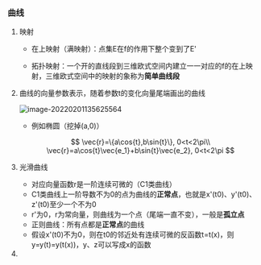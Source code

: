 ### 曲线

1. 映射

   * 在上映射（满映射）：点集E在f的作用下整个变到了E'

   * 拓扑映射：一个开的直线段到三维欧式空间内建立一一对应的f的在上映射，三维欧式空间中的映射的象称为**简单曲线段**

2. 曲线的向量参数表示，随着参数t的变化向量尾端画出的曲线

   ![image-20220201135625564](C:\Users\Bear\AppData\Roaming\Typora\typora-user-images\image-20220201135625564.png)

   * 例如椭圆（挖掉(a,0)）

   $$
   \vec{r}=\{a\cos{t},b\sin{t}\}, 0<t<2\pi\\
   \vec{r}=a\cos{t}\vec{e_1}+b\sin{t}\vec{e_2}, 0<t<2\pi
   $$

3. 光滑曲线

   * 对应向量函数r是一阶连续可微的（C1类曲线）
   * C1类曲线上一阶导数不为0的点为曲线的**正常点**，也就是x'(t0)、y'(t0)、z'(t0)至少一个不为0
   * r'为0，r为常向量，则曲线为一个点（尾端一直不变），一般是**孤立点**
   * 正则曲线：所有点都是**正常点**的曲线
   * 假设x'(t0)不为0，则在t0的邻近处有连续可微的反函数t=t(x)，则y=y(t)=y(t(x))，y、z可以写成x的函数

4. 


